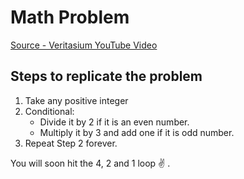 # Math Problem

[Source - Veritasium YouTube Video](https://youtu.be/094y1Z2wpJg)

## Steps to replicate the problem 
1) Take any positive integer
2) Conditional: 
   - Divide it by 2 if it is an even number.
   - Multiply it by 3 and add one if it is odd number.
3) Repeat Step 2 forever.

You will soon hit the 4, 2 and 1 loop ✌️ .
